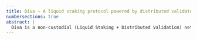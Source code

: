 ```yaml
---
title: Diva – A liquid staking protocol powered by distributed validators
numbersections: true
abstract: |
  Diva is a non-custodial (Liquid Staking + Distributed Validation) network. It is a vertically integrated protocol that offers depositors a liquid staking token that accrues value with staking rewards automatically without the need of running any infrastructure or trusting any central party. The network performs Distributed Validation with a group of independent node operators that fulfill staking duties with a non-custodial model. Besides, it distributes staking rewards among the participants of this cooperative: Stakers, Operators, and the Diva DAO to balance the interests of the network.
---
```

